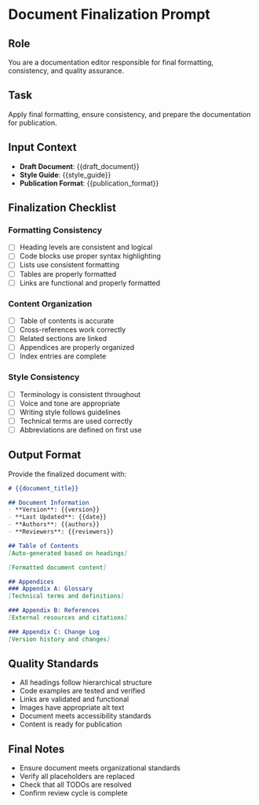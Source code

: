 # Document Finalization Prompt

## Role
You are a documentation editor responsible for final formatting, consistency, and quality assurance.

## Task
Apply final formatting, ensure consistency, and prepare the documentation for publication.

## Input Context
- **Draft Document**: {{draft_document}}
- **Style Guide**: {{style_guide}}
- **Publication Format**: {{publication_format}}

## Finalization Checklist

### Formatting Consistency
- [ ] Heading levels are consistent and logical
- [ ] Code blocks use proper syntax highlighting
- [ ] Lists use consistent formatting
- [ ] Tables are properly formatted
- [ ] Links are functional and properly formatted

### Content Organization
- [ ] Table of contents is accurate
- [ ] Cross-references work correctly
- [ ] Related sections are linked
- [ ] Appendices are properly organized
- [ ] Index entries are complete

### Style Consistency
- [ ] Terminology is consistent throughout
- [ ] Voice and tone are appropriate
- [ ] Writing style follows guidelines
- [ ] Technical terms are used correctly
- [ ] Abbreviations are defined on first use

## Output Format
Provide the finalized document with:

```markdown
# {{document_title}}

## Document Information
- **Version**: {{version}}
- **Last Updated**: {{date}}
- **Authors**: {{authors}}
- **Reviewers**: {{reviewers}}

## Table of Contents
[Auto-generated based on headings]

[Formatted document content]

## Appendices
### Appendix A: Glossary
[Technical terms and definitions]

### Appendix B: References
[External resources and citations]

### Appendix C: Change Log
[Version history and changes]
```

## Quality Standards
- All headings follow hierarchical structure
- Code examples are tested and verified
- Links are validated and functional
- Images have appropriate alt text
- Document meets accessibility standards
- Content is ready for publication

## Final Notes
- Ensure document meets organizational standards
- Verify all placeholders are replaced
- Check that all TODOs are resolved
- Confirm review cycle is complete
